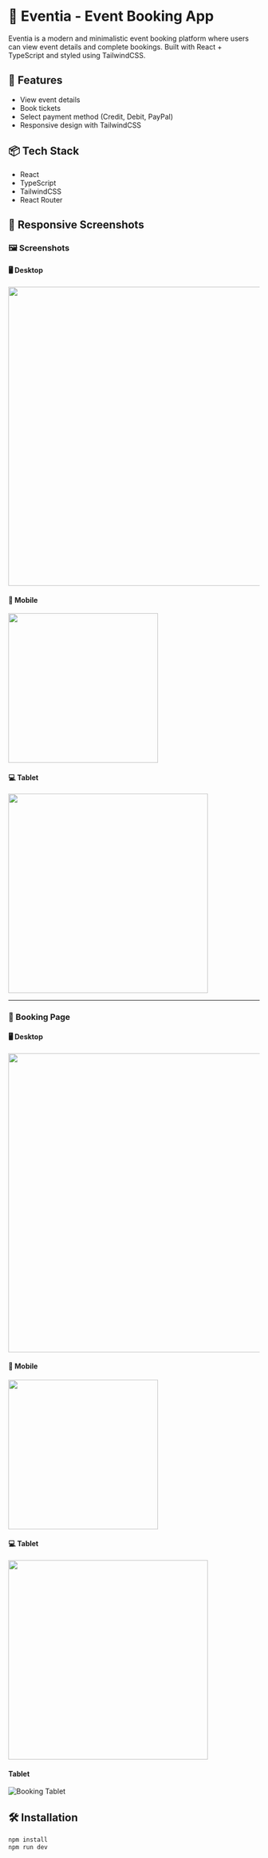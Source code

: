 # 🎉 Eventia - Event Booking App

Eventia is a modern and minimalistic event booking platform where users can view event details and complete bookings. Built with React + TypeScript and styled using TailwindCSS.

## 🚀 Features

- View event details
- Book tickets
- Select payment method (Credit, Debit, PayPal)
- Responsive design with TailwindCSS

## 📦 Tech Stack

- React
- TypeScript
- TailwindCSS
- React Router

## 📸 Responsive Screenshots

### 🖼️ Screenshots

#### 🖥️ Desktop

<img src="./src/screenshots/homepage/Eventia_desktop.png" width="600"/>

#### 📱 Mobile

<img src="./src/screenshots/homepage/eventia_mobile.png" width="300"/>

#### 💻 Tablet

<img src="./src/screenshots/homepage/eventia_tablet.png" width="400"/>

---

### 📍 Booking Page

#### 🖥️ Desktop

<img src="./src/screenshots/homepage/booking/eventia_booking_desktop.png" width="600"/>

#### 📱 Mobile

<img src="./src/screenshots/homepage/booking/eventia_booking_mobile.png" width="300"/>

#### 💻 Tablet

<img src="./src/screenshots/homepage/booking/eventia_booking_tablet.png" width="400"/>

#### Tablet

![Booking Tablet](./screenshots/homepage/booking/eventia_booking_tablet.png)

## 🛠️ Installation

```bash
npm install
npm run dev
```
